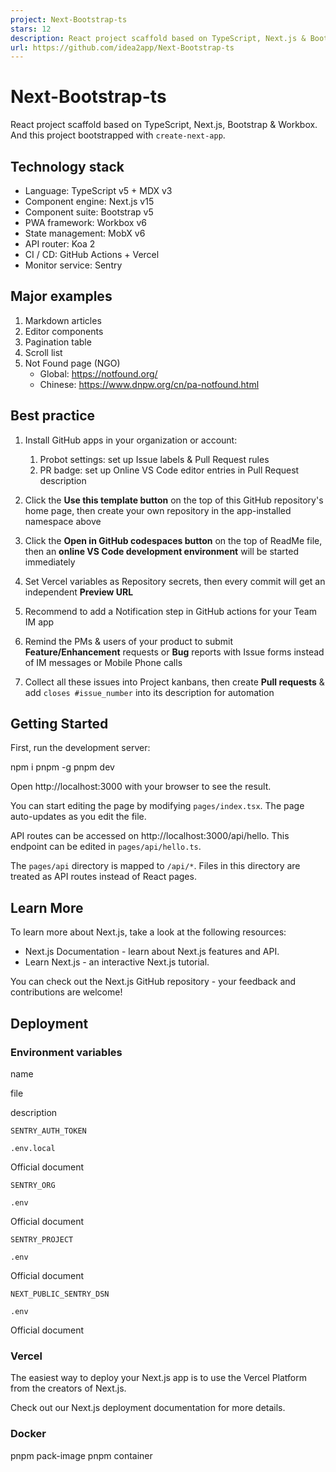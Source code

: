 ```yaml
---
project: Next-Bootstrap-ts
stars: 12
description: React project scaffold based on TypeScript, Next.js & Bootstrap
url: https://github.com/idea2app/Next-Bootstrap-ts
---
```


Next-Bootstrap-ts
=================

React project scaffold based on TypeScript, Next.js, Bootstrap & Workbox. And this project bootstrapped with `create-next-app`.

Technology stack
----------------

-   Language: TypeScript v5 + MDX v3
-   Component engine: Next.js v15
-   Component suite: Bootstrap v5
-   PWA framework: Workbox v6
-   State management: MobX v6
-   API router: Koa 2
-   CI / CD: GitHub Actions + Vercel
-   Monitor service: Sentry

Major examples
--------------

1.  Markdown articles
2.  Editor components
3.  Pagination table
4.  Scroll list
5.  Not Found page (NGO)
    -   Global: https://notfound.org/
    -   Chinese: https://www.dnpw.org/cn/pa-notfound.html

Best practice
-------------

1.  Install GitHub apps in your organization or account:
    
    1.  Probot settings: set up Issue labels & Pull Request rules
    2.  PR badge: set up Online VS Code editor entries in Pull Request description
2.  Click the **Use this template button** on the top of this GitHub repository's home page, then create your own repository in the app-installed namespace above
    
3.  Click the **Open in GitHub codespaces button** on the top of ReadMe file, then an **online VS Code development environment** will be started immediately
    
4.  Set Vercel variables as Repository secrets, then every commit will get an independent **Preview URL**
    
5.  Recommend to add a Notification step in GitHub actions for your Team IM app
    
6.  Remind the PMs & users of your product to submit **Feature/Enhancement** requests or **Bug** reports with Issue forms instead of IM messages or Mobile Phone calls
    
7.  Collect all these issues into Project kanbans, then create **Pull requests** & add `closes #issue_number` into its description for automation
    

Getting Started
---------------

First, run the development server:

npm i pnpm -g
pnpm dev

Open http://localhost:3000 with your browser to see the result.

You can start editing the page by modifying `pages/index.tsx`. The page auto-updates as you edit the file.

API routes can be accessed on http://localhost:3000/api/hello. This endpoint can be edited in `pages/api/hello.ts`.

The `pages/api` directory is mapped to `/api/*`. Files in this directory are treated as API routes instead of React pages.

Learn More
----------

To learn more about Next.js, take a look at the following resources:

-   Next.js Documentation - learn about Next.js features and API.
-   Learn Next.js - an interactive Next.js tutorial.

You can check out the Next.js GitHub repository - your feedback and contributions are welcome!

Deployment
----------

### Environment variables

name

file

description

`SENTRY_AUTH_TOKEN`

`.env.local`

Official document

`SENTRY_ORG`

`.env`

Official document

`SENTRY_PROJECT`

`.env`

Official document

`NEXT_PUBLIC_SENTRY_DSN`

`.env`

Official document

### Vercel

The easiest way to deploy your Next.js app is to use the Vercel Platform from the creators of Next.js.

Check out our Next.js deployment documentation for more details.

### Docker

pnpm pack-image
pnpm container
